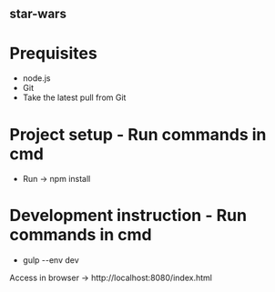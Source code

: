 ## star-wars

Prequisites
============
* node.js <download and install from web>
* Git <download and install from web>  
* Take the latest pull from Git

Project setup - Run commands in cmd
============
* Run -> npm install

Development instruction - Run commands in cmd
=======================
* gulp --env dev

Access in browser -> http://localhost:8080/index.html
